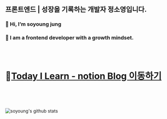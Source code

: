 ## 프론트엔드 | 성장을 기록하는 개발자 정소영입니다. 
### 👋 Hi, I’m soyoung jung 
### 👀 I am a frontend developer with a growth mindset.

<br>
<br>

# 🍎[Today I Learn - notion Blog 이동하기](https://www.notion.so/fun-blog/young-s-Blog-ad4aa1d36a3046238326b7d636322355)
<br>
<br>
<br>

![soyoung's github stats](https://github-readme-stats.vercel.app/api?username=thdud2262&show_icons=true)
